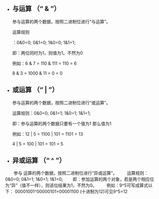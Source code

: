 - ## 与运算 （“ & ”）

  参与运算的两个数据，按照二进制位进行“与运算”。

  运算规则

  ：0&0=0;  0&1=0;  1&0=0;  1&1=1;

  即：两位同时为1，则值为1。不然为0

  例如：6 & 7 = 110 & 111 = 110 = 6

  8 & 3 = 1000 & 11 = 0 = 0

- ## 或运算 （“ | ”）　

  参与运算的两个数据，按照二进制位进行“或运算”。

  运算规则：0&0=0;  0&1=1;  1&0=1;  1&1=1;

  即：参与运算的两个数据只要有一个值为1 那么值为1

  例如：12 | 5 = 1100 | 101 = 1101 = 13

  4 | 5 = 100 | 101 = 101 = 5 

- ## 异或运算 （“ ^ ”）

　　参与 运算的两个数据，按照二进制位进行“异或运算”。
　　运算规则： 0&0=0;  0&1=1;  1&0=1;  1&1=0;
　　即：参加运算的两个对象，若是两个相应位为“异”（值不一样），则该位结果为1，不然为0。
　　例如：9^5可写成算式以下： 00001001^00000101=00001100 (十进制为12)可见9^5=12 